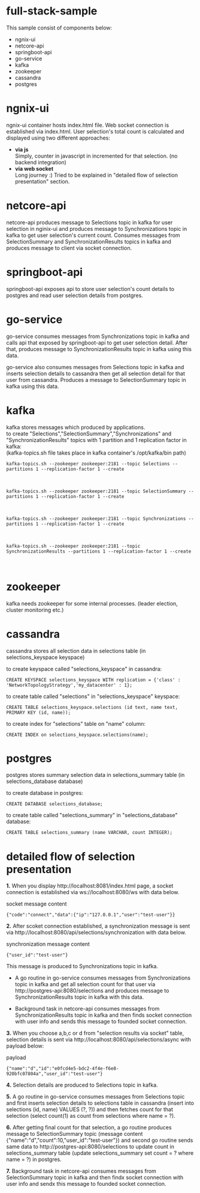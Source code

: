 # full-stack-sample

This sample consist of components below:

 * ngnix-ui
 * netcore-api
 * springboot-api
 * go-service
 * kafka
 * zookeeper
 * cassandra
 * postgres


# ngnix-ui
ngnix-ui container hosts index.html file. Web socket connection is established via index.html. User selection's total count is calculated and displayed using two different approaches:

 * <strong>via js</strong> <br />
   Simply, counter in javascript in incremented for that selection. (no backend integration)
 * <strong>via web socket</strong> <br/>
   Long journey :) Tried to be explained in "detailed flow of selection presentation" section.

# netcore-api
netcore-api produces message to Selections topic in kafka for user selection in nginix-ui and produces message to Synchronizations topic in kafka to get user selection's current count. Consumes messages from SelectionSummary and SynchronizationResults topics in kafka and produces message to client via socket connection.

# springboot-api
springboot-api exposes api to store user selection's count details to postgres and read user selection details from postgres.

# go-service
go-service consumes messages from Synchronizations topic in kafka and calls api that exposed by springboot-api to get user selection detail. After that, produces message to SynchronizationResults topic in kafka using this data.

go-service also consumes messages from Selections topic in kafka and inserts selection details to cassandra then get all selection detail for that user from cassandra. Produces a message to SelectionSummary topic in kafka using this data.

# kafka
kafka stores messages which produced by applications. <br/>
to create "Selections","SelectionSummary","Synchronizations" and "SynchronizationResults" topics with 1 partition and 1 replication factor in kafka:<br/>
(kafka-topics.sh file takes place in kafka container's /opt/kafka/bin path) <br/>

<pre><code>kafka-topics.sh --zookeeper zookeeper:2181 --topic Selections --partitions 1 --replication-factor 1 --create</code></pre><br/>
<pre><code>kafka-topics.sh --zookeeper zookeeper:2181 --topic SelectionSummary --partitions 1 --replication-factor 1 --create</code></pre><br/>
<pre><code>kafka-topics.sh --zookeeper zookeeper:2181 --topic Synchronizations --partitions 1 --replication-factor 1 --create</code></pre><br/>
<pre><code>kafka-topics.sh --zookeeper zookeeper:2181 --topic SynchronizationResults --partitions 1 --replication-factor 1 --create</code></pre><br/>
# zookeeper
kafka needs zookeeper for some internal processes. (leader election, cluster monitoring etc.)

# cassandra
cassandra stores all selection data in selections table (in selections_keyspace keyspace)

to create keyspace called "selections_keyspace" in cassandra: <br/>
<pre><code>CREATE KEYSPACE selections_keyspace WITH replication = {'class' : 'NetworkTopologyStrategy','my_datacenter' : 1};</code></pre>

to create table called "selections" in "selections_keyspace" keyspace: <br/>
<pre><code>CREATE TABLE selections_keyspace.selections (id text, name text, PRIMARY KEY (id, name));</code></pre>

to create index for "selections" table on "name" column: <br/>
<pre><code>CREATE INDEX on selections_keyspace.selections(name);</code></pre>


# postgres
postgres stores summary selection data in selections_summary table (in selections_database database)

to create database in postgres: <br/>
<pre><code>CREATE DATABASE selections_database;</code></pre>

to create table called "selections_summary" in "selections_database" database: <br/>
<pre><code>CREATE TABLE selections_summary (name VARCHAR, count INTEGER);</code></pre>

# detailed flow of selection presentation

<strong>1.</strong> When you display http://localhost:8081/index.html page, a socket connection is established via ws://localhost:8080/ws with data below.

socket message content <br/>
<pre><code>{"code":"connect","data":{"ip":"127.0.0.1","user":"test-user"}}</code></pre>

<strong>2.</strong> After scoket connection established, a synchronization message is sent via http://localhost:8080/api/selections/synchronization with data below.

synchronization message content
<pre><code>{"user_id":"test-user"}</code></pre>

This message is produced to Synchronizations topic in kafka.

   * A go routine in go-service consumes messages from Synchronizations topic in kafka and get all selection count for that user via http://postgres-api:8080/selections and produces message to SynchronizationResults topic in kafka with this data.

   * Background task in netcore-api consumes messages from SynchronizationResults topic in kafka and then finds socket connection with user info and sends this message to founded socket connection.


<strong>3.</strong> When you choose a,b,c or d from "selection results via socket" table, selection details is sent via http://localhost:8080/api/selections/async with payload below:

payload
<pre><code>{"name":"d","id":"e0fcd4e5-bdc2-4f4e-f6e8-920bfc07804a","user_id":"test-user"}</code></pre>

<strong>4.</strong> Selection details are produced to Selections topic in kafka.

<strong>5.</strong> A go routine in go-service consumes messages from Selections topic and first inserts selection details to selections table in cassandra (insert into selections (id, name) VALUES (?, ?)) and then fetches count for that selection (select count(1) as count from selections where name = ?).

<strong>6.</strong> After getting final count for that selection, a go routine produces message to SelectionSummary topic (message content {"name":"d","count":10,"user_id":"test-user"}) and second go routine sends same data to http://postgres-api:8080/selections to update count in selections_summary table (update selections_summary set count = ? where name = ?) in postgres.

<strong>7.</strong> Background task in netcore-api consumes messages from SelectionSummary topic in kafka and then findx socket connection with user info and sendx this message to founded socket connection.
